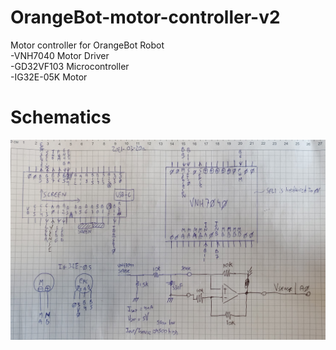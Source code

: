 # OrangeBot-motor-controller-v2
Motor controller for OrangeBot Robot  
-VNH7040 Motor Driver  
-GD32VF103 Microcontroller  
-IG32E-05K Motor  

# Schematics  
![Schematics](https://raw.githubusercontent.com/OrsoEric/OrangeBot-motor-controller-v2/main/Media/2021-03-20%20Schematics.jpg)  

